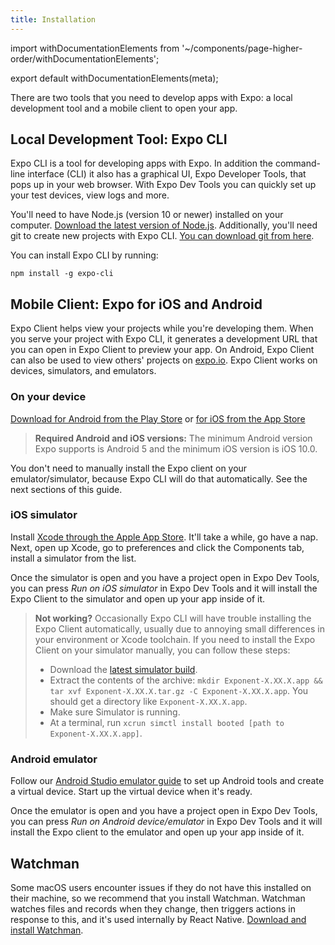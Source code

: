 ```yaml
---
title: Installation
---
```


import withDocumentationElements from '~/components/page-higher-order/withDocumentationElements';

export default withDocumentationElements(meta);

There are two tools that you need to develop apps with Expo: a local development tool and a mobile client to open your app.

## Local Development Tool: Expo CLI

Expo CLI is a tool for developing apps with Expo. In addition the command-line interface (CLI) it also has a graphical UI, Expo Developer Tools, that pops up in your web browser. With Expo Dev Tools you can quickly set up your test devices, view logs and more.

You'll need to have Node.js (version 10 or newer) installed on your computer. [Download the latest version of Node.js](https://nodejs.org/en/). Additionally, you'll need git to create new projects with Expo CLI. [You can download git from here](https://git-scm.com).

You can install Expo CLI by running:

```
npm install -g expo-cli
```

## Mobile Client: Expo for iOS and Android

Expo Client helps view your projects while you're developing them. When you serve your project with Expo CLI, it generates a development URL that you can open in Expo Client to preview your app. On Android, Expo Client can also be used to view others' projects on [expo.io](https://expo.io). Expo Client works on devices, simulators, and emulators.

### On your device

[Download for Android from the Play Store](https://play.google.com/store/apps/details?id=host.exp.exponent) or [for iOS from the App Store](https://itunes.com/apps/exponent)

> **Required Android and iOS versions:** The minimum Android version Expo supports is Android 5 and the minimum iOS version is iOS 10.0.

You don't need to manually install the Expo client on your emulator/simulator, because Expo CLI will do that automatically. See the next sections of this guide.

### iOS simulator

Install [Xcode through the Apple App Store](https://itunes.apple.com/app/xcode/id497799835). It'll take a while, go have a nap. Next, open up Xcode, go to preferences and click the Components tab, install a simulator from the list.

Once the simulator is open and you have a project open in Expo Dev Tools, you can press _Run on iOS simulator_ in Expo Dev Tools and it will install the Expo Client to the simulator and open up your app inside of it.

> **Not working?** Occasionally Expo CLI will have trouble installing the Expo Client automatically, usually due to annoying small differences in your environment or Xcode toolchain. If you need to install the Expo Client on your simulator manually, you can follow these steps:
>
> - Download the [latest simulator build](http://expo.io/--/api/v2/versions/download-ios-simulator-build).
> - Extract the contents of the archive: `mkdir Exponent-X.XX.X.app && tar xvf Exponent-X.XX.X.tar.gz -C Exponent-X.XX.X.app`. You should get a directory like `Exponent-X.XX.X.app`.
> - Make sure Simulator is running.
> - At a terminal, run `xcrun simctl install booted [path to Exponent-X.XX.X.app]`.

### Android emulator

Follow our [Android Studio emulator guide](../../workflow/android-studio-emulator/) to set up Android tools and create a virtual device. Start up the virtual device when it's ready.

Once the emulator is open and you have a project open in Expo Dev Tools, you can press _Run on Android device/emulator_ in Expo Dev Tools and it will install the Expo client to the emulator and open up your app inside of it.

## Watchman

Some macOS users encounter issues if they do not have this installed on their machine, so we recommend that you install Watchman. Watchman watches files and records when they change, then triggers actions in response to this, and it's used internally by React Native. [Download and install Watchman](https://facebook.github.io/watchman/docs/install.html).
